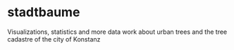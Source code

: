 # stadtbaume
Visualizations, statistics and more data work about urban trees and the tree cadastre of the city of Konstanz

